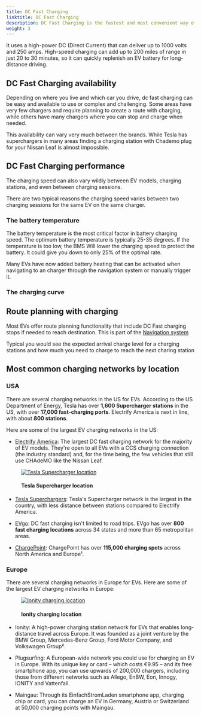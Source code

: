 ```yaml
---
title: DC Fast Charging
linktitle: DC Fast Charging
description: DC Fast Charging is the fastest and most convenient way of charging an EV on the road.
weight: 3
---
```

<!-- markdownlint-disable MD033 -->

It uses a high-power DC (Direct Current) that can deliver up to 1000 volts and 250 amps. High-speed charging can add up to 200 miles of range in just 20 to 30 minutes, so it can quickly replenish an EV battery for long-distance driving.

## DC Fast Charging availability

Depending on where you live and which car you drive, dc fast charging can be easy and available to use or complex and challenging. Some areas have very few chargers and require planning to create a route with charging, while others have many chargers where you can stop and charge when needed.

This availability can vary very much between the brands. While Tesla has superchargers in many areas finding a charging station with Chademo plug for your Nissan Leaf is almost impossible.

## DC Fast Charging performance

The charging speed can also vary wildly between EV models, charging stations, and even between charging sessions.

There are two typical reasons the charging speed varies between two charging sessions for the same EV on the same charger.

### The battery temperature

The battery temperature is the most critical factor in battery charging speed. The optimum battery temperature is typically 25-35 degrees. If the temperature is too low, the BMS Will lower the charging speed to protect the battery. It could give you down to only 25% of the optimal rate.

Many EVs have now added battery heating that can be activated when navigating to an charger through the navigation system or manually trigger it. 

### The charging curve



## Route planning with charging

Most EVs offer route planning functionality that include DC Fast charging stops if needed to reach destination. This is part of the [Navigation system](../../infotainment/navigation/)

Typical you would see the expected arrival charge level for a charging stations and how much you need to charge to reach the next charing station

## Most common charging networks by location

### USA

There are several charging networks in the US for EVs. According to the US Department of Energy, Tesla has over **1,600 Supercharger stations** in the US, with over **17,000 fast-charging ports**. Electrify America is next in line, with about **800 stations**.

Here are some of the largest EV charging networks in the US:

- [Electrify America](https://www.electrifyamerica.com/): The largest DC fast charging network for the majority of EV models. They're open to all EVs with a CCS charging connection (the industry standard) and, for the time being, the few vehicles that still use CHAdeMO like the Nissan Leaf.

<figure>
    <a href="https://media.evkx.net/multimedia/technology/charging/ontheroadcharging/teslasupercharger_1.jpg">
        <img src="https://media.evkx.net/multimedia/technology/charging/ontheroadcharging/teslasupercharger_1_st.jpg"
        alt="Tesla Supercharger location" title="Tesla Supercharger location">
    </a>
    <figcaption><h4>Tesla Supercharger location</h4></figcaption>
</figure>

- [Tesla Superchargers](https://www.tesla.com/findus/list/superchargers/United+States): Tesla's Supercharger network is the largest in the country, with less distance between stations compared to Electrify America.

- [EVgo](https://www.evgo.com/): DC fast charging isn't limited to road trips. EVgo has over **800 fast charging locations** across 34 states and more than 65 metropolitan areas.

- [ChargePoint](https://driver.chargepoint.com/mapCenter/37.26709110057841/-121.95591497824141/18): ChargePoint has over **115,000 charging spots** across North America and Europe¹.


### Europe

There are several charging networks in Europe for EVs. Here are some of the largest EV charging networks in Europe:

<figure>
    <a href="https://media.evkx.net/multimedia/technology/charging/ontheroadcharging/ionity_1.jpg">
        <img src="https://media.evkx.net/multimedia/technology/charging/ontheroadcharging/ionity_1_st.jpg"
        alt="Ionity charging location" title="Ionity charging location">
    </a>
    <figcaption><h4>Ionity charging location</h4></figcaption>
</figure>

- Ionity: A high-power charging station network for EVs that enables long-distance travel across Europe. It was founded as a joint venture by the BMW Group, Mercedes-Benz Group, Ford Motor Company, and Volkswagen Group².

- Plugsurfing: A European-wide network you could use for charging an EV in Europe. With its unique key or card – which costs €9.95 – and its free smartphone app, you can use upwards of 200,000 chargers, including those from different networks such as Allego, EnBW, Eon, Innogy, IONITY and Vattenfall.

- Maingau: Through its EinfachStromLaden smartphone app, charging chip or card, you can charge an EV in Germany, Austria or Switzerland at 50,000 charging points with Maingau.

